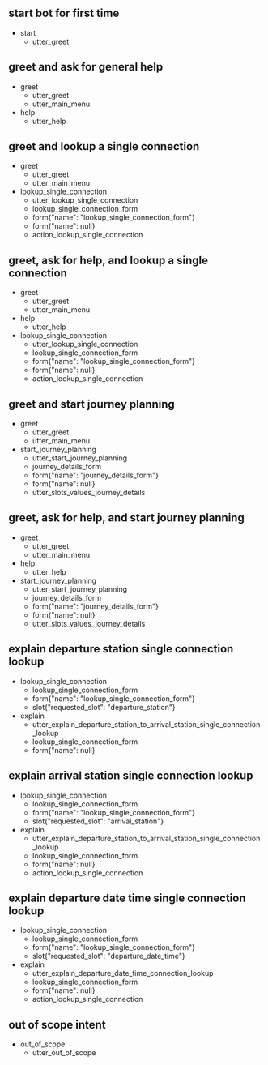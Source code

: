 ## start bot for first time
* start
  - utter_greet

## greet and ask for general help
* greet
  - utter_greet
  - utter_main_menu
* help
  - utter_help

## greet and lookup a single connection
* greet
  - utter_greet
  - utter_main_menu
* lookup_single_connection
  - utter_lookup_single_connection
  - lookup_single_connection_form
  - form{"name": "lookup_single_connection_form"}
  - form{"name": null}
  - action_lookup_single_connection

## greet, ask for help, and lookup a single connection
* greet
  - utter_greet
  - utter_main_menu
* help
  - utter_help
* lookup_single_connection
  - utter_lookup_single_connection
  - lookup_single_connection_form
  - form{"name": "lookup_single_connection_form"}
  - form{"name": null}
  - action_lookup_single_connection

## greet and start journey planning
* greet
  - utter_greet
  - utter_main_menu
* start_journey_planning
  - utter_start_journey_planning
  - journey_details_form
  - form{"name": "journey_details_form"}
  - form{"name": null}
  - utter_slots_values_journey_details

## greet, ask for help, and start journey planning
* greet
  - utter_greet
  - utter_main_menu
* help
  - utter_help
* start_journey_planning
  - utter_start_journey_planning
  - journey_details_form
  - form{"name": "journey_details_form"}
  - form{"name": null}
  - utter_slots_values_journey_details

## explain departure station single connection lookup
* lookup_single_connection
  - lookup_single_connection_form
  - form{"name": "lookup_single_connection_form"}
  - slot{"requested_slot": "departure_station"}
* explain
  - utter_explain_departure_station_to_arrival_station_single_connection_lookup
  - lookup_single_connection_form
  - form{"name": null}

## explain arrival station single connection lookup
* lookup_single_connection
  - lookup_single_connection_form
  - form{"name": "lookup_single_connection_form"}
  - slot{"requested_slot": "arrival_station"}
* explain
  - utter_explain_departure_station_to_arrival_station_single_connection_lookup
  - lookup_single_connection_form
  - form{"name": null}
  - action_lookup_single_connection

## explain departure date time single connection lookup
* lookup_single_connection
  - lookup_single_connection_form
  - form{"name": "lookup_single_connection_form"}
  - slot{"requested_slot": "departure_date_time"}
* explain
  - utter_explain_departure_date_time_connection_lookup
  - lookup_single_connection_form
  - form{"name": null}
  - action_lookup_single_connection

## out of scope intent
* out_of_scope
  - utter_out_of_scope
